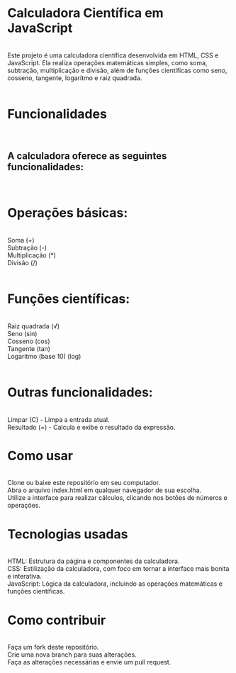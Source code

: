 <h1>Calculadora Científica em JavaScript</h1>
<br>
Este projeto é uma calculadora científica desenvolvida em HTML, CSS e JavaScript. Ela realiza operações matemáticas simples, como soma, subtração, multiplicação e divisão,
além de funções científicas como seno, cosseno, tangente, logaritmo e raiz quadrada.<br>
<br>
<h1>Funcionalidades</h1>
<br>
<h2>A calculadora oferece as seguintes funcionalidades:</h2>
<br>
<h1>Operações básicas:</h1>
<br>
    Soma (+)<br>
    Subtração (-)<br>
    Multiplicação (*)<br>
    Divisão (/)<br>
<br>
<h1>Funções científicas:</h1>
<br>
    Raiz quadrada (√)<br>
    Seno (sin)<br>
    Cosseno (cos)<br>
    Tangente (tan)<br>
    Logaritmo (base 10) (log)<br>
<br>
<h1>Outras funcionalidades:</h1>
<br>
    Limpar (C) - Limpa a entrada atual.<br>
    Resultado (=) - Calcula e exibe o resultado da expressão.<br>
<h1>Como usar</h1>
<br>
    Clone ou baixe este repositório em seu computador.<br>
    Abra o arquivo index.html em qualquer navegador de sua escolha.<br>
    Utilize a interface para realizar cálculos, clicando nos botões de números e operações.
<br>
<h1>Tecnologias usadas</h1>
<br>
    HTML: Estrutura da página e componentes da calculadora.<br>
    CSS: Estilização da calculadora, com foco em tornar a interface mais bonita e interativa.<br>
    JavaScript: Lógica da calculadora, incluindo as operações matemáticas e funções científicas.
<br>
<h1>Como contribuir</h1>
<br>
    Faça um fork deste repositório.<br>
    Crie uma nova branch para suas alterações.<br>
    Faça as alterações necessárias e envie um pull request.
